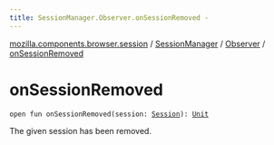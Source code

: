 ```yaml
---
title: SessionManager.Observer.onSessionRemoved - 
---
```


[mozilla.components.browser.session](../../index.html) / [SessionManager](../index.html) / [Observer](index.html) / [onSessionRemoved](./on-session-removed.html)

# onSessionRemoved

`open fun onSessionRemoved(session: `[`Session`](../../-session/index.html)`): `[`Unit`](https://kotlinlang.org/api/latest/jvm/stdlib/kotlin/-unit/index.html)

The given session has been removed.

